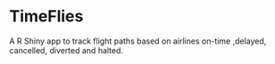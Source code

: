 # TimeFlies
A R Shiny app to track flight paths based on airlines on-time ,delayed, cancelled, diverted and halted.
